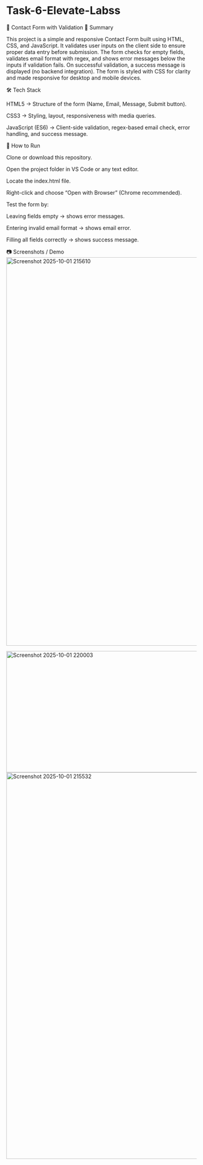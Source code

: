 # Task-6-Elevate-Labss
📩 Contact Form with Validation
📌 Summary

This project is a simple and responsive Contact Form built using HTML, CSS, and JavaScript. It validates user inputs on the client side to ensure proper data entry before submission. The form checks for empty fields, validates email format with regex, and shows error messages below the inputs if validation fails. On successful validation, a success message is displayed (no backend integration). The form is styled with CSS for clarity and made responsive for desktop and mobile devices.

🛠️ Tech Stack

HTML5 → Structure of the form (Name, Email, Message, Submit button).

CSS3 → Styling, layout, responsiveness with media queries.

JavaScript (ES6) → Client-side validation, regex-based email check, error handling, and success message.

🚀 How to Run

Clone or download this repository.

Open the project folder in VS Code or any text editor.

Locate the index.html file.

Right-click and choose “Open with Browser” (Chrome recommended).

Test the form by:

Leaving fields empty → shows error messages.

Entering invalid email format → shows email error.

Filling all fields correctly → shows success message.

📷 Screenshots / Demo
<img width="1919" height="1025" alt="Screenshot 2025-10-01 215610" src="https://github.com/user-attachments/assets/ae9e8070-058c-4db3-a198-69bdf322f91a" />

<img width="727" height="320" alt="Screenshot 2025-10-01 220003" src="https://github.com/user-attachments/assets/e53c6c39-da34-45b5-8a3a-dacbc54e2f65" />

<img width="1919" height="1020" alt="Screenshot 2025-10-01 215532" src="https://github.com/user-attachments/assets/fb57bcd1-838c-4a7b-8c7d-95241fb073e3" />



